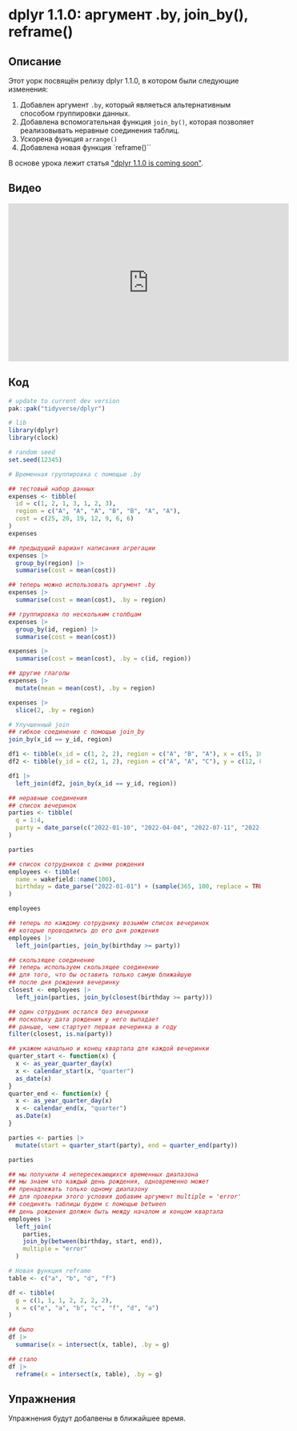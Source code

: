 # dplyr 1.1.0: аргумент .by, join_by(), reframe()

## Описание
Этот уорк посвящён релизу dplyr 1.1.0, в котором были следующие изменения:

1. Добавлен аргумент `.by`, который являеться альтернативным способом группировки данных.
2. Добавлена вспомогательная функция `join_by()`, которая позволяет реализовывать неравные соединения таблиц.
3. Ускорена функция `arrange()`
4. Добавлена новая функция `reframe()``

В основе урока лежит статья ["dplyr 1.1.0 is coming soon"](https://www.tidyverse.org/blog/2022/11/dplyr-1-1-0-is-coming-soon/).

## Видео
<iframe width="560" height="315" src="https://www.youtube.com/embed/VBhhGavnrtI?enablejsapi=1" title="YouTube video player" frameborder="0" allow="accelerometer; autoplay; clipboard-write; encrypted-media; gyroscope; picture-in-picture" allowfullscreen></iframe>

## Код

```r
# update to current dev version
pak::pak("tidyverse/dplyr")

# lib
library(dplyr)
library(clock)

# random seed
set.seed(12345)

# Временная группировка с помощью .by

## тестовый набор данных
expenses <- tibble(
  id = c(1, 2, 1, 3, 1, 2, 3),
  region = c("A", "A", "A", "B", "B", "A", "A"),
  cost = c(25, 20, 19, 12, 9, 6, 6)
)
expenses

## предыдущий вариант написания агрегации
expenses |>
  group_by(region) |> 
  summarise(cost = mean(cost))

## теперь можно использовать аргумент .by
expenses |>
  summarise(cost = mean(cost), .by = region)

## группировка по нескольким столбцам
expenses |>
  group_by(id, region) |>
  summarise(cost = mean(cost))

expenses |>
  summarise(cost = mean(cost), .by = c(id, region))

## другие глаголы
expenses |>
  mutate(mean = mean(cost), .by = region)

expenses |>
  slice(2, .by = region)

# Улучшенный join
## гибкое соединение с помощью join_by
join_by(x_id == y_id, region)

df1 <- tibble(x_id = c(1, 2, 2), region = c("A", "B", "A"), x = c(5, 10, 4))
df2 <- tibble(y_id = c(2, 1, 2), region = c("A", "A", "C"), y = c(12, 8, 7))

df1 |>
  left_join(df2, join_by(x_id == y_id, region))

## неравные соединения
## список вечеринок
parties <- tibble(
  q = 1:4,
  party = date_parse(c("2022-01-10", "2022-04-04", "2022-07-11", "2022-10-03"))
)

parties

## список сотрудников с днями рождения
employees <- tibble(
  name = wakefield::name(100),
  birthday = date_parse("2022-01-01") + (sample(365, 100, replace = TRUE) - 1)
)

employees

## теперь по каждому сотруднику возьмём список вечеринок
## которые проводились до его дня рождения
employees |>
  left_join(parties, join_by(birthday >= party))

## скользящее соединение
## теперь используем скользящее соединение
## для того, что бы оставить только самую ближайшую
## после дня рождения вечеринку
closest <- employees |>
  left_join(parties, join_by(closest(birthday >= party)))

## один сотрудник остался без вечеринки
## поскольку дата рождения у него выпадает
## раньше, чем стартует первая вечеринка в году
filter(closest, is.na(party))

## укажем начально и конец квартала для каждой вечеринки
quarter_start <- function(x) {
  x <- as_year_quarter_day(x)
  x <- calendar_start(x, "quarter")
  as_date(x)
}
quarter_end <- function(x) {
  x <- as_year_quarter_day(x)
  x <- calendar_end(x, "quarter")
  as.Date(x)
}

parties <- parties |>
  mutate(start = quarter_start(party), end = quarter_end(party))

parties

## мы получили 4 непересекающихся временных диапазона
## мы знаем что каждый день рождения, одновременно может
## пренадлежать только одному диапазону
## для проверки этого условия добавим аргумент multiple = 'error'
## соединять таблицы будем с помощью between
## день рождения должен быть между началом и концом квартала
employees |>
  left_join(
    parties, 
    join_by(between(birthday, start, end)),
    multiple = "error"
  )

# Новая функция reframe
table <- c("a", "b", "d", "f")

df <- tibble(
  g = c(1, 1, 1, 2, 2, 2, 2),
  x = c("e", "a", "b", "c", "f", "d", "a")
)

## было
df |>
  summarise(x = intersect(x, table), .by = g)

## стало
df |>
  reframe(x = intersect(x, table), .by = g)

```

## Упражнения
Упражнения будут добалвены в ближайшее время.
